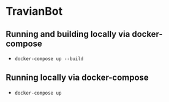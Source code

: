 # TravianBot

## Running and building locally via docker-compose
- `docker-compose up --build`

## Running locally via docker-compose
- `docker-compose up`